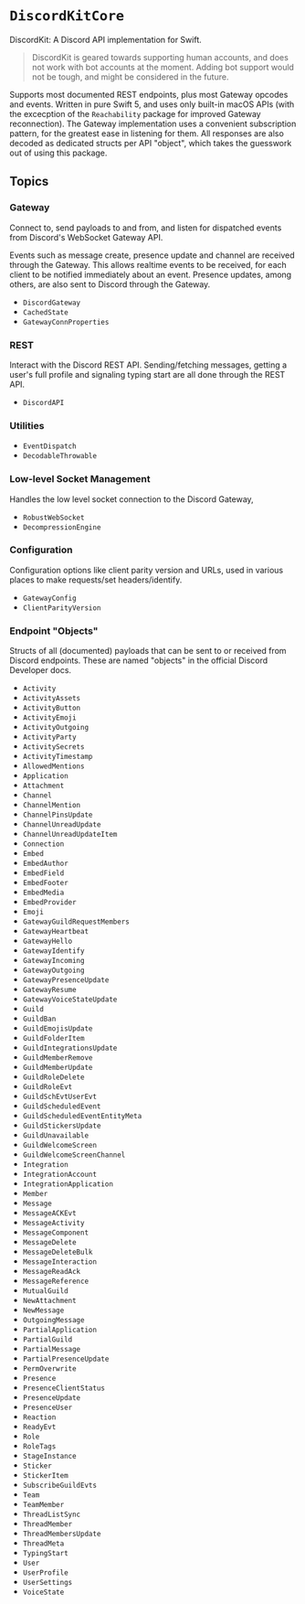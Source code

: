 # ``DiscordKitCore``

DiscordKit: A Discord API implementation for Swift. 

> DiscordKit is geared towards supporting human accounts,
> and does not work with bot accounts at the moment. Adding
> bot support would not be tough, and might be considered in the future.

Supports most documented REST endpoints, plus most Gateway opcodes and events.
Written in pure Swift 5, and uses only built-in macOS APIs (with the excecption
of the `Reachability` package for improved Gateway reconnection). The Gateway
implementation uses a convenient subscription pattern, for the greatest ease
in listening for them. All responses are also decoded as dedicated structs
per API "object", which takes the guesswork out of using this package.

## Topics

### Gateway

Connect to, send payloads to and from, and listen for dispatched events from
Discord's WebSocket Gateway API.

Events such as message create, presence update and channel are received through
the Gateway. This allows realtime events to be received, for each client to
be notified immediately about an event. Presence updates, among others, are
also sent to Discord through the Gateway.

- ``DiscordGateway``
- ``CachedState``
- ``GatewayConnProperties``

### REST

Interact with the Discord REST API. Sending/fetching messages, getting a user's 
full profile and signaling typing start are all done through the REST API.

- ``DiscordAPI``

### Utilities

- ``EventDispatch``
- ``DecodableThrowable``

### Low-level Socket Management

Handles the low level socket connection to the Discord Gateway, 

- ``RobustWebSocket``
- ``DecompressionEngine``

### Configuration

Configuration options like client parity version and URLs, used in various places 
to make requests/set headers/identify.

- ``GatewayConfig``
- ``ClientParityVersion``

### Endpoint "Objects"

Structs of all (documented) payloads that can be sent to or received from Discord
endpoints. These are named "objects" in the official Discord Developer docs.

- ``Activity``
- ``ActivityAssets``
- ``ActivityButton``
- ``ActivityEmoji``
- ``ActivityOutgoing``
- ``ActivityParty``
- ``ActivitySecrets``
- ``ActivityTimestamp``
- ``AllowedMentions``
- ``Application``
- ``Attachment``
- ``Channel``
- ``ChannelMention``
- ``ChannelPinsUpdate``
- ``ChannelUnreadUpdate``
- ``ChannelUnreadUpdateItem``
- ``Connection``
- ``Embed``
- ``EmbedAuthor``
- ``EmbedField``
- ``EmbedFooter``
- ``EmbedMedia``
- ``EmbedProvider``
- ``Emoji``
- ``GatewayGuildRequestMembers``
- ``GatewayHeartbeat``
- ``GatewayHello``
- ``GatewayIdentify``
- ``GatewayIncoming``
- ``GatewayOutgoing``
- ``GatewayPresenceUpdate``
- ``GatewayResume``
- ``GatewayVoiceStateUpdate``
- ``Guild``
- ``GuildBan``
- ``GuildEmojisUpdate``
- ``GuildFolderItem``
- ``GuildIntegrationsUpdate``
- ``GuildMemberRemove``
- ``GuildMemberUpdate``
- ``GuildRoleDelete``
- ``GuildRoleEvt``
- ``GuildSchEvtUserEvt``
- ``GuildScheduledEvent``
- ``GuildScheduledEventEntityMeta``
- ``GuildStickersUpdate``
- ``GuildUnavailable``
- ``GuildWelcomeScreen``
- ``GuildWelcomeScreenChannel``
- ``Integration``
- ``IntegrationAccount``
- ``IntegrationApplication``
- ``Member``
- ``Message``
- ``MessageACKEvt``
- ``MessageActivity``
- ``MessageComponent``
- ``MessageDelete``
- ``MessageDeleteBulk``
- ``MessageInteraction``
- ``MessageReadAck``
- ``MessageReference``
- ``MutualGuild``
- ``NewAttachment``
- ``NewMessage``
- ``OutgoingMessage``
- ``PartialApplication``
- ``PartialGuild``
- ``PartialMessage``
- ``PartialPresenceUpdate``
- ``PermOverwrite``
- ``Presence``
- ``PresenceClientStatus``
- ``PresenceUpdate``
- ``PresenceUser``
- ``Reaction``
- ``ReadyEvt``
- ``Role``
- ``RoleTags``
- ``StageInstance``
- ``Sticker``
- ``StickerItem``
- ``SubscribeGuildEvts``
- ``Team``
- ``TeamMember``
- ``ThreadListSync``
- ``ThreadMember``
- ``ThreadMembersUpdate``
- ``ThreadMeta``
- ``TypingStart``
- ``User``
- ``UserProfile``
- ``UserSettings``
- ``VoiceState``
